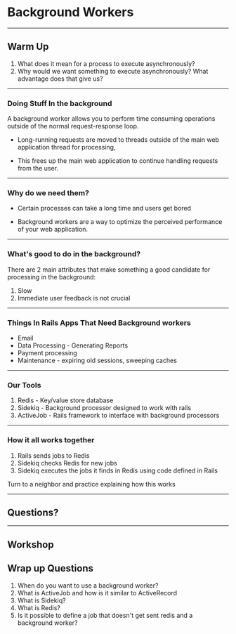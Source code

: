 # Background Workers
---

## Warm Up

1. What does it mean for a process to execute asynchronously?
1. Why would we want something to execute asynchronously? What advantage does that give us?

---

### Doing Stuff In the background

A background worker allows you to perform time consuming operations outside of
the normal request-response loop.

- Long-running requests are moved to threads outside of the main web application thread for processing,

- This frees up the main web application to continue handling requests from the user.

---

### Why do we need them?
- Certain processes can take a long time and users get bored

- Background workers are a way to optimize the perceived performance of your web application.

---

### What's good to do in the background?
There are 2 main attributes that make something a good candidate for processing in the background:

1. Slow
2. Immediate user feedback is not crucial

---

### Things In Rails Apps That Need Background workers

- Email
- Data Processing - Generating Reports
- Payment processing
- Maintenance - expiring old sessions, sweeping caches

---

### Our Tools
1. Redis - Key/value store database
2. Sidekiq - Background processor designed to work with rails
3. ActiveJob - Rails framework to interface with background processors

---

### How it all works together
1. Rails sends jobs to Redis
2. Sidekiq checks Redis for new jobs
3. Sidekiq executes the jobs it finds in Redis using code defined in Rails

Turn to a neighbor and practice explaining how this works

---

## Questions?

---

## Workshop

## Wrap up Questions

1. When do you want to use a background worker?
2. What is ActiveJob and how is it similar to ActiveRecord
3. What is Sidekiq?
4. What is Redis?
5. Is it possible to define a job that doesn't get sent redis and a background worker?
